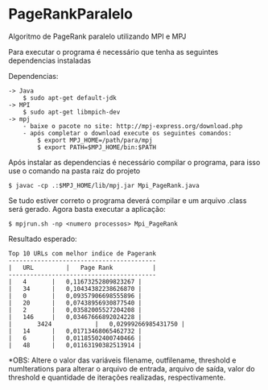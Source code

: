 # PageRankParalelo
Algoritmo de PageRank paralelo utilizando MPI e MPJ

Para executar o programa é necessário que tenha as seguintes dependencias instaladas

Dependencias:

    -> Java
        $ sudo apt-get default-jdk 
    -> MPI
        $ sudo apt-get libmpich-dev
    -> mpj
        - baixe o pacote no site: http://mpj-express.org/download.php
        - após completar o download execute os seguintes comandos:
            $ export MPJ_HOME=/path/para/mpj
            $ export PATH=$MPJ_HOME/bin:$PATH

Após instalar as dependencias é necessário compilar o programa, para isso use o comando na pasta raiz do projeto

    $ javac -cp .:$MPJ_HOME/lib/mpj.jar Mpi_PageRank.java

Se tudo estiver correto o programa deverá compilar e um arquivo .class será gerado.
Agora basta executar a aplicação:

    $ mpjrun.sh -np <numero processos> Mpi_PageRank

Resultado esperado:

    Top 10 URLs com melhor indice de Pagerank 
    -----------------------------------------
    |	URL 		|	Page Rank			|
    -----------------------------------------
    |	4		|	0,11673252809823267	|
    |	34		|	0,10434382238626870	|
    |	0		|	0,09357906698555896	|
    |	20		|	0,07438956930877540	|
    |	2		|	0,03582005527204208	|
    |	146		|	0,03467666892024228	|
    |   	3424	        |	0,02999266985431750	|
    |	14		|	0,01713468065462732	|
    |	6		|	0,01185502400740466	|
    |	48		|	0,01163190382513914	|

*OBS: Altere o valor das variáveis filename, outfilename, threshold e numIterations para alterar o arquivo de entrada, arquivo de saída, valor do threshold e quantidade de iterações 
realizadas, respectivamente.
